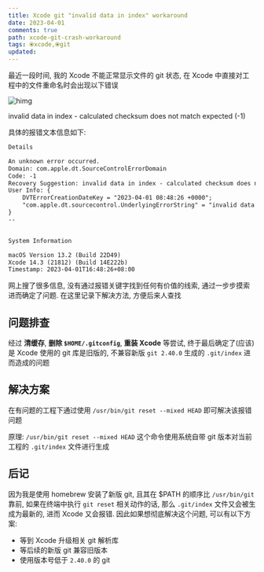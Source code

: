 ```yaml
---
title: Xcode git "invalid data in index" workaround
date: 2023-04-01
comments: true
path: xcode-git-crash-workaround
tags: ⦿xcode,⦿git
updated:
---
```


最近一段时间, 我的 Xcode 不能正常显示文件的 git 状态, 在 Xcode 中直接对工程中的文件重命名时会出现以下错误

![himg](https://a.hanleylee.com/HKMS/2023-04-01164754.png?x-oss-process=style/WaMa)

<!-- more -->

invalid data in index - calculated checksum does not match expected (-1)

具体的报错文本信息如下:

```txt
Details

An unknown error occurred.
Domain: com.apple.dt.SourceControlErrorDomain
Code: -1
Recovery Suggestion: invalid data in index - calculated checksum does not match expected (-1)
User Info: {
    DVTErrorCreationDateKey = "2023-04-01 08:48:26 +0000";
    "com.apple.dt.sourcecontrol.UnderlyingErrorString" = "invalid data in index - calculated checksum does not match expected (-1)";
}
--


System Information

macOS Version 13.2 (Build 22D49)
Xcode 14.3 (21812) (Build 14E222b)
Timestamp: 2023-04-01T16:48:26+08:00
```

网上搜了很多信息, 没有通过报错关键字找到任何有价值的线索, 通过一步步摸索进而确定了问题. 在这里记录下解决方法, 方便后来人查找

## 问题排查

经过 **清缓存**, **删除 `$HOME/.gitconfig`**, **重装 Xcode** 等尝试, 终于最后确定了(应该)是 Xcode 使用的 git 库是旧版的, 不兼容新版 `git 2.40.0` 生成的 `.git/index` 进而造成的问题

## 解决方案

在有问题的工程下通过使用 `/usr/bin/git reset --mixed HEAD` 即可解决该报错问题

原理: `/usr/bin/git reset --mixed HEAD` 这个命令使用系统自带 git 版本对当前工程的 `.git/index` 文件进行生成

## 后记

因为我是使用 homebrew 安装了新版 git, 且其在 $PATH 的顺序比 `/usr/bin/git` 靠前, 如果在终端中执行 `git reset` 相关动作的话, 那么 `.git/index` 文件又会被生成为最新的, 进而 Xcode 又会报错. 因此如果想彻底解决这个问题, 可以有以下方案:

- 等到 Xcode 升级相关 git 解析库
- 等后续的新版 git 兼容旧版本
- 使用版本号低于 `2.40.0` 的 git

